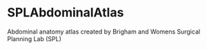 # SPLAbdominalAtlas
Abdominal anatomy atlas created by Brigham and Womens Surgical Planning Lab (SPL)
